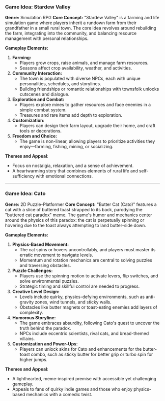 ### **Game Idea: Stardew Valley**

**Genre:** Simulation RPG
 **Core Concept:**
 "Stardew Valley" is a farming and life simulation game where players inherit a rundown farm from their grandfather in a small rural town. The core idea revolves around rebuilding the farm, integrating into the community, and balancing resource management with personal relationships.

**Gameplay Elements:**

1. **Farming:**
   - Players grow crops, raise animals, and manage farm resources.
   - Seasons affect crop availability, weather, and activities.
2. **Community Interaction:**
   - The town is populated with diverse NPCs, each with unique personalities, schedules, and storylines.
   - Building friendships or romantic relationships with townsfolk unlocks cutscenes and dialogue.
3. **Exploration and Combat:**
   - Players explore mines to gather resources and face enemies in a simple combat system.
   - Treasures and rare items add depth to exploration.
4. **Customization:**
   - Players can design their farm layout, upgrade their home, and craft tools or decorations.
5. **Freedom and Choice:**
   - The game is non-linear, allowing players to prioritize activities they enjoy—farming, fishing, mining, or socializing.

**Themes and Appeal:**

- Focus on nostalgia, relaxation, and a sense of achievement.
- A heartwarming story that combines elements of rural life and self-sufficiency with emotional connections.

------

### **Game Idea: Cato**

**Genre:** 2D Puzzle-Platformer
 **Core Concept:**
 "Butter Cat (Cato)" features a cat with a slice of buttered toast strapped to its back, parodying the "buttered cat paradox" meme. The game's humor and mechanics center around the physics of this paradox: the cat is perpetually spinning or hovering due to the toast always attempting to land butter-side down.

**Gameplay Elements:**

1. **Physics-Based Movement:**
   - The cat spins or hovers uncontrollably, and players must master its erratic movement to navigate levels.
   - Momentum and rotation mechanics are central to solving puzzles and traversing obstacles.
2. **Puzzle Challenges:**
   - Players use the spinning motion to activate levers, flip switches, and solve environmental puzzles.
   - Strategic timing and skillful control are needed to progress.
3. **Creative Level Design:**
   - Levels include quirky, physics-defying environments, such as anti-gravity zones, wind tunnels, and sticky walls.
   - Obstacles like butter magnets or toast-eating enemies add layers of complexity.
4. **Humorous Storyline:**
   - The game embraces absurdity, following Cato's quest to uncover the truth behind the paradox.
   - NPCs include eccentric scientists, rival cats, and bread-themed villains.
5. **Customization and Power-Ups:**
   - Players can unlock skins for Cato and enhancements for the butter-toast combo, such as sticky butter for better grip or turbo spin for higher jumps.

**Themes and Appeal:**

- A lighthearted, meme-inspired premise with accessible yet challenging gameplay.
- Appeals to fans of quirky indie games and those who enjoy physics-based mechanics with a comedic twist.